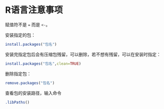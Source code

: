 # R语言注意事项

赋值符不是 `=` 而是 `<-`。

安装指定的包：

```R
install.packages("包名")
```

安装完指定包后会有压缩包残留，可以删除，若不想有残留，可以在安装时指定：

```R
install.packages("包名",clean=TRUE)
```

删除指定包：

```R
remove.packages("包名")
```

查看包的安装路径，输入命令

```R
.libPaths()
```
